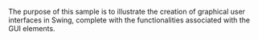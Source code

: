 The purpose of this sample is to illustrate the creation of graphical user interfaces in Swing, complete with the functionalities associated with the GUI elements.
